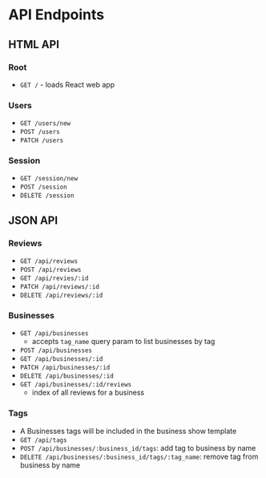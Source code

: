 # API Endpoints

## HTML API

### Root

- `GET /` - loads React web app

### Users

- `GET /users/new`
- `POST /users`
- `PATCH /users`

### Session

- `GET /session/new`
- `POST /session`
- `DELETE /session`

## JSON API

### Reviews

- `GET /api/reviews`
- `POST /api/reviews`
- `GET /api/revies/:id`
- `PATCH /api/reviews/:id`
- `DELETE /api/reviews/:id`

### Businesses

- `GET /api/businesses`
  - accepts `tag_name` query param to list businesses by tag
- `POST /api/businesses`
- `GET /api/businesses/:id`
- `PATCH /api/businesses/:id`
- `DELETE /api/businesses/:id`
- `GET /api/businesses/:id/reviews`
  - index of all reviews for a business

### Tags

- A Businesses tags will be included in the business show template
- `GET /api/tags`
- `POST /api/businesses/:business_id/tags`: add tag to business by name
- `DELETE /api/businesses/:business_id/tags/:tag_name`: remove tag from business by
  name
